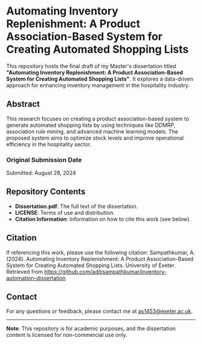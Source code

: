 # Automating Inventory Replenishment: A Product Association-Based System for Creating Automated Shopping Lists

This repository hosts the final draft of my Master's dissertation titled **"Automating Inventory Replenishment: A Product Association-Based System for Creating Automated Shopping Lists"**. It explores a data-driven approach for enhancing inventory management in the hospitality industry.

## Abstract
This research focuses on creating a product association-based system to generate automated shopping lists by using techniques like DDMRP, association rule mining, and advanced machine learning models. The proposed system aims to optimize stock levels and improve operational efficiency in the hospitality sector.

### Original Submission Date
Submitted: August 28, 2024

## Repository Contents
- **Dissertation.pdf**: The full text of the dissertation.
- **LICENSE**: Terms of use and distribution.
- **Citation Information**: Information on how to cite this work (see below).

## Citation
If referencing this work, please use the following citation:
Sampathkumar, A. (2024). Automating Inventory Replenishment: A Product Association-Based System for Creating Automated Shopping Lists. University of Exeter. Retrieved from https://github.com/aditisampathkumar/inventory-automation-dissertation


## Contact
For any questions or feedback, please contact me at as1453@exeter.ac.uk.

---

**Note**: This repository is for academic purposes, and the dissertation content is licensed for non-commercial use only.

